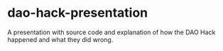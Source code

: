 # dao-hack-presentation
A presentation with source code and explanation of how the DAO Hack happened and what they did wrong.
